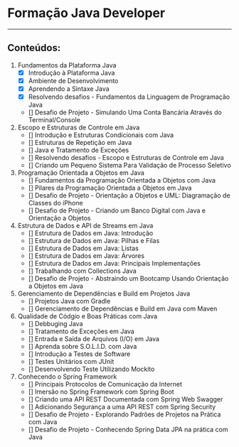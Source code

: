 # Formação Java Developer

---

## Conteúdos:
1. Fundamentos da Plataforma Java
    - [x] Introdução à Plataforma Java
    - [x] Ambiente de Desenvolvimento
    - [x] Aprendendo a Sintaxe Java
    - [x] Resolvendo desafios - Fundamentos da Linguagem de Programação Java
    - [] Desafio de Projeto - Simulando Uma Conta Bancária Através do Terminal/Console
2. Escopo e Estruturas de Controle em Java
    - [] Introdução e Estruturas Condicionais com Java
    - [] Estruturas de Repetição em Java
    - [] Java e Tratamento de Exceções
    - [] Resolvendo desafios - Escopo e Estruturas de Controle em Java
    - [] Criando um Pequeno Sistema Para Validação de Processo Seletivo
3. Programação Orientada a Objetos em Java
    - [] Fundamentos da Programação Orientada a Objetos com Java
    - [] Pilares da Programação Orientada a Objetos em Java
    - [] Desafio de Projeto - Orientação a Objetos e UML: Diagramação de Classes do iPhone
    - [] Desafio de Projeto - Criando um Banco Digital com Java e Orientação a Objetos
4. Estrutura de Dados e API de Streams em Java
    - [] Estrutura de Dados em Java: Introdução
    - [] Estrutura de Dados em Java: Pilhas e Filas
    - [] Estrutura de Dados em Java: Listas
    - [] Estrutura de Dados em Java: Árvores
    - [] Estrutura de Dados em Java: Principais Implementações
    - [] Trabalhando com Collections Java
    - [] Desafio de Projeto - Abstraindo um Bootcamp Usando Orientação a Objetos em Java
5. Gerenciamento de Dependências e Build em Projetos Java
    - [] Projetos Java com Gradle
    - [] Gerenciamento de Dependências e Build em Java com Maven
6. Qualidade de Códgio e Boas Práticas com Java
    - [] Debbuging Java
    - [] Tratamento de Exceções em Java
    - [] Entrada e Saída de Arquivos (I/O) em Java
    - [] Aprenda sobre S.O.L.I.D. com Java
    - [] Introdução a Testes de Software
    - [] Testes Unitários com JUnit
    - [] Desenvolvendo Teste Utilizando Mockito
7. Conhecendo o Spring Framework
    - [] Principais Protocolos de Comunicação da Internet
    - [] Imersão no Spring Framework com Spring Boot
    - [] Criando uma API REST Documentada com Spring Web Swagger
    - [] Adicionando Segurança a uma API REST com Spring Security
    - [] Desafio de Projeto - Explorando Padrões de Projetos na Prática com Java
    - [] Desafio de Projeto - Conhecendo Spring Data JPA na prática com Java

